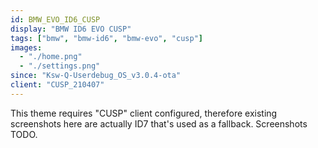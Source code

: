 ```yaml
---
id: BMW_EVO_ID6_CUSP
display: "BMW ID6 EVO CUSP"
tags: ["bmw", "bmw-id6", "bmw-evo", "cusp"]
images:
  - "./home.png"
  - "./settings.png"
since: "Ksw-Q-Userdebug_OS_v3.0.4-ota"
client: "CUSP_210407"
---
```

This theme requires "CUSP" client configured, therefore existing screenshots here are actually ID7 that's used as a fallback. Screenshots TODO.
